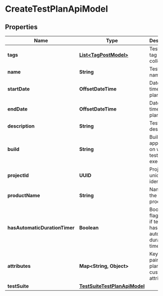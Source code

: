 

# CreateTestPlanApiModel


## Properties

| Name | Type | Description | Notes |
|------------ | ------------- | ------------- | -------------|
|**tags** | [**List&lt;TagPostModel&gt;**](TagPostModel.md) | Test plan tag names collection |  [optional] |
|**name** | **String** | Test plan name |  |
|**startDate** | **OffsetDateTime** | Date and time of test plan start |  [optional] |
|**endDate** | **OffsetDateTime** | Date and time of test plan end |  [optional] |
|**description** | **String** | Test plan description |  [optional] |
|**build** | **String** | Build of the application on which test plan is executed |  [optional] |
|**projectId** | **UUID** | Project unique identifier |  |
|**productName** | **String** | Name of the testing product |  [optional] |
|**hasAutomaticDurationTimer** | **Boolean** | Boolean flag defines if test plan has automatic duration timer |  [optional] |
|**attributes** | **Map&lt;String, Object&gt;** | Key value pair of test plan custom attributes |  |
|**testSuite** | [**TestSuiteTestPlanApiModel**](TestSuiteTestPlanApiModel.md) |  |  [optional] |



